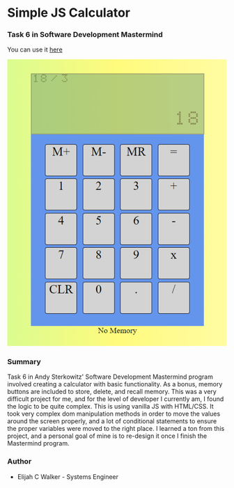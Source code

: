 # Simple JS Calculator

### Task 6 in Software Development Mastermind

You can use it [here](https://elijahcw-git.github.io/calculator-SDMM/)

![calculator](./img/calcTN.png)


### Summary

Task 6 in Andy Sterkowitz' Software Development Mastermind program involved creating a calculator with basic functionality. As a bonus, memory buttons are included to store, delete, and recall memory. This was a very difficult project for me, and for the level of developer I currently am, I found the logic to be quite complex. This is using vanilla JS with HTML/CSS. It took very complex dom manipulation methods in order to move the values around the screen properly, and a lot of conditional statements to ensure the proper variables were moved to the right place. I learned a ton from this project, and a personal goal of mine is to re-design it once I finish the Mastermind program.

### Author

* Elijah C Walker - Systems Engineer